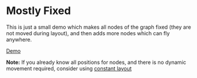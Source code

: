 # Mostly Fixed

This is just a small demo which makes all nodes of the graph fixed (they are not
moved during layout), and then adds more nodes which can fly anywhere.

[Demo](http://anvaka.github.io/VivaGraphJS/demos/other/mostly-fixed/)

**Note:** If you already know all positions for nodes, and there is no dynamic
movement required, consider using [constant layout](https://github.com/anvaka/VivaGraphJS/blob/master/demos/other/constantLayout.html)
